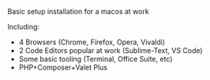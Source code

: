 Basic setup installation for a macos at work

Including:
 * 4 Browsers (Chrome, Firefox, Opera, Vivaldi)
 * 2 Code Editors popular at work (Sublime-Text, VS Code)
 * Some basic tooling (Terminal, Office Suite, etc)
 * PHP+Composer+Valet Plus
